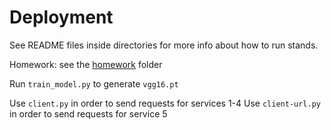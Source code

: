 # Deployment

See README files inside directories for more info about how to run stands.

Homework: see the [homework](./homework) folder

Run `train_model.py` to generate `vgg16.pt`

Use `client.py` in order to send requests for services 1-4
Use `client-url.py` in order to send requests for service 5
